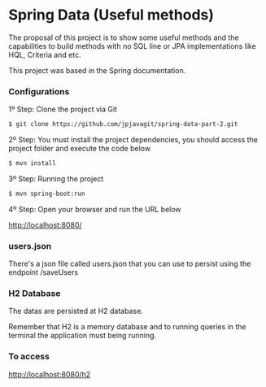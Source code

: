 # Spring Data (Useful methods)

The proposal of this project is to show some useful methods and the capabilities to build methods with no SQL line or JPA implementations like
HQL, Criteria and etc.

This project was based in the Spring documentation.

### Configurations

 1º Step: Clone the project via Git 
 
 ```sh
$ git clone https://github.com/jpjavagit/spring-data-part-2.git
```
 
 2º Step: You must install the project dependencies, you should access the project folder and execute the code below

```sh
$ mvn install
```

 3º Step: Running the project
```sh
$ mvn spring-boot:run
```

 4º Step: Open your browser and run the URL below

<http://localhost:8080/>

### users.json

There's a json file called users.json that you can use to persist using the endpoint /saveUsers

### H2 Database

The datas are persisted at H2 database.

Remember that H2 is a memory database and to running queries in the terminal the application must being running.

### To access 

<http://localhost:8080/h2>

